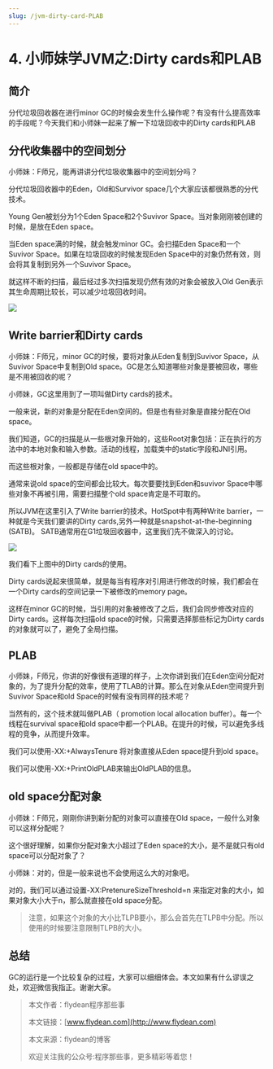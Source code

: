 ```yaml
---
slug: /jvm-dirty-card-PLAB
---
```


# 4. 小师妹学JVM之:Dirty cards和PLAB

## 简介 

分代垃圾回收器在进行minor GC的时候会发生什么操作呢？有没有什么提高效率的手段呢？今天我们和小师妹一起来了解一下垃圾回收中的Dirty cards和PLAB

## 分代收集器中的空间划分

小师妹：F师兄，能再讲讲分代垃圾收集器中的空间划分吗？

分代垃圾回收器中的Eden，Old和Survivor space几个大家应该都很熟悉的分代技术。

Young Gen被划分为1个Eden Space和2个Suvivor Space。当对象刚刚被创建的时候，是放在Eden space。

当Eden space满的时候，就会触发minor GC。会扫描Eden Space和一个Suvivor Space。如果在垃圾回收的时候发现Eden Space中的对象仍然有效，则会将其复制到另外一个Suvivor Space。

就这样不断的扫描，最后经过多次扫描发现仍然有效的对象会被放入Old Gen表示其生命周期比较长，可以减少垃圾回收时间。

![](https://img-blog.csdnimg.cn/20200525214231730.png?x-oss-process=image/watermark,type_ZmFuZ3poZW5naGVpdGk,shadow_0,text_aHR0cDovL3d3dy5mbHlkZWFuLmNvbQ==,size_35,color_8F8F8F,t_70)

## Write barrier和Dirty cards

小师妹：F师兄，minor GC的时候，要将对象从Eden复制到Suvivor Space，从Suvivor Space中复制到Old space。GC是怎么知道哪些对象是要被回收，哪些是不用被回收的呢？

小师妹，GC这里用到了一项叫做Dirty cards的技术。

一般来说，新的对象是分配在Eden空间的。但是也有些对象是直接分配在Old space。

我们知道，GC的扫描是从一些根对象开始的，这些Root对象包括：正在执行的方法中的本地对象和输入参数。活动的线程，加载类中的static字段和JNI引用。

而这些根对象，一般都是存储在old space中的。

通常来说old space的空间都会比较大。每次要要找到Eden和suvivor Space中哪些对象不再被引用，需要扫描整个old space肯定是不可取的。

所以JVM在这里引入了Write barrier的技术。HotSpot中有两种Write barrier，一种就是今天我们要讲的Dirty cards,另外一种就是snapshot-at-the-beginning (SATB)。 SATB通常用在G1垃圾回收器中，这里我们先不做深入的讨论。

![](https://img-blog.csdnimg.cn/20200607152228268.png?x-oss-process=image/watermark,type_ZmFuZ3poZW5naGVpdGk,shadow_0,text_aHR0cDovL3d3dy5mbHlkZWFuLmNvbQ==,size_35,color_8F8F8F,t_70)

我们看下上图中的Dirty cards的使用。 

Dirty cards说起来很简单，就是每当有程序对引用进行修改的时候，我们都会在一个Dirty cards的空间记录一下被修改的memory page。

这样在minor GC的时候，当引用的对象被修改了之后，我们会同步修改对应的Dirty cards。这样每次扫描old space的时候，只需要选择那些标记为Dirty cards的对象就可以了，避免了全局扫描。

## PLAB

小师妹，F师兄，你讲的好像很有道理的样子，上次你讲到我们在Eden空间分配对象的，为了提升分配的效率，使用了TLAB的计算。那么在对象从Eden空间提升到Suvivor Space和old Space的时候有没有同样的技术呢？

当然有的，这个技术就叫做PLAB（ promotion local allocation buffer）。每一个线程在survival space和old space中都一个PLAB。在提升的时候，可以避免多线程的竞争，从而提升效率。

我们可以使用-XX:+AlwaysTenure 将对象直接从Eden space提升到old space。

我们可以使用-XX:+PrintOldPLAB来输出OldPLAB的信息。

## old space分配对象

小师妹：F师兄，刚刚你讲到新分配的对象可以直接在Old space，一般什么对象可以这样分配呢？

这个很好理解，如果你分配对象大小超过了Eden space的大小，是不是就只有old space可以分配对象了？

小师妹：对的，但是一般来说也不会使用这么大的对象吧。

对的，我们可以通过设置-XX:PretenureSizeThreshold=n 来指定对象的大小，如果对象大小大于n，那么就直接在old space分配。

> 注意，如果这个对象的大小比TLPB要小，那么会首先在TLPB中分配。所以使用的时候要注意限制TLPB的大小。

## 总结

GC的运行是一个比较复杂的过程，大家可以细细体会。本文如果有什么谬误之处，欢迎微信我指正。谢谢大家。

> 本文作者：flydean程序那些事
> 
> 本文链接：[www.flydean.com](http://www.flydean.com)
> 
> 本文来源：flydean的博客
> 
> 欢迎关注我的公众号:程序那些事，更多精彩等着您！




